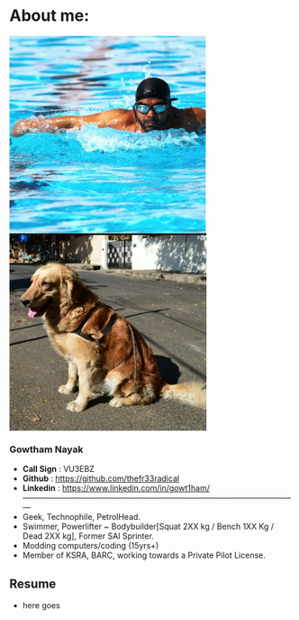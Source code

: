 
# About me:

<div class="row">
  <div class="column">
    <img src="docs/images/swim.bmp" align="center" width="350" height ="350" title="Gowtham nayak">
     <img src="docs/images/sw_github.png" align="center" width="350" height ="350" title="Gowtham nayak">
   
  </div>
  
  


### Gowtham Nayak
* **Call Sign** : VU3EBZ
* **Github** : https://github.com/thefr33radical
* **Linkedin** : https://www.linkedin.com/in/gowt1ham/
———————————————————————————————————
* Geek, Technophile, PetrolHead.
* Swimmer, Powerlifter ~ Bodybuilder[Squat 2XX kg / Bench 1XX Kg / Dead 2XX kg], Former SAI Sprinter.
* Modding computers/coding (15yrs+)
* Member of KSRA, BARC, working towards a Private Pilot License.

## Resume

* here goes
